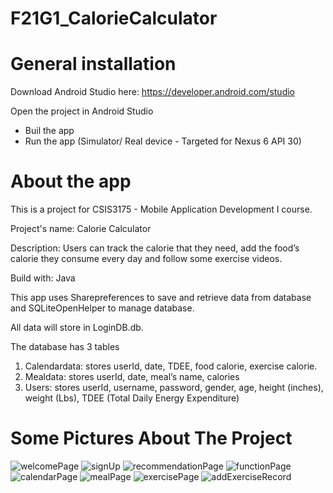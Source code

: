 # F21G1_CalorieCalculator

# General installation
Download Android Studio here: https://developer.android.com/studio

Open the project in Android Studio
- Buil the app
- Run the app (Simulator/ Real device - Targeted for Nexus 6 API 30)

# About the app
This is a project for CSIS3175 - Mobile Application Development I course.

Project's name: Calorie Calculator 

Description: Users can track the calorie that they need, add the food’s calorie they consume every day and follow some exercise videos.

Build with: Java 

This app uses Sharepreferences to save and retrieve data from database and SQLiteOpenHelper to manage database. 

All data will store in LoginDB.db. 

The database has 3 tables
1.	Calendardata: stores userId, date, TDEE, food calorie, exercise calorie.
2.	Mealdata: stores userId, date, meal’s name, calories
3.	Users: stores userId, username, password, gender, age, height (inches), weight (Lbs), TDEE (Total Daily Energy Expenditure)

# Some Pictures About The Project
![welcomePage](https://user-images.githubusercontent.com/62549740/166179966-61b40de3-bdc2-461f-bb36-c021eea1c96b.png)
![signUp](https://user-images.githubusercontent.com/62549740/166179973-3bc147be-492d-4329-90d5-2a3b2b4de32a.png)
![recommendationPage](https://user-images.githubusercontent.com/62549740/166179993-63fc8e18-9283-422b-b077-a811732a0495.png)
![functionPage](https://user-images.githubusercontent.com/62549740/166180129-c63d81e1-8290-4a23-b75e-d7b2b2d7fe9e.png)
![calendarPage](https://user-images.githubusercontent.com/62549740/166180014-841bbf61-7d14-4f63-8083-6a56074918e8.png)
![mealPage](https://user-images.githubusercontent.com/62549740/166180038-24c1d684-f989-4dce-a71d-20b29c5726ad.png)
![exercisePage](https://user-images.githubusercontent.com/62549740/166180053-9d213190-175d-4194-ba41-a3f79cb029de.png)
![addExerciseRecord](https://user-images.githubusercontent.com/62549740/166180059-f8713e20-5204-47b6-9ca2-c1d68e05e042.png)
